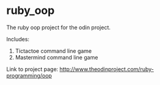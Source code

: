 # ruby_oop
The ruby oop project for the odin project.

Includes:

1. Tictactoe command line game
2. Mastermind command line game

Link to project page:  http://www.theodinproject.com/ruby-programming/oop
